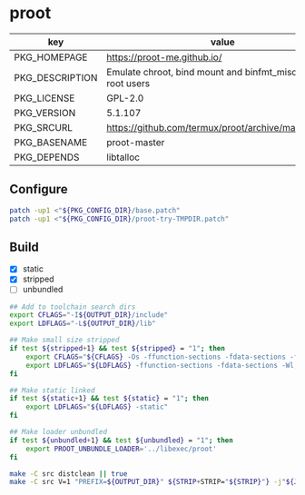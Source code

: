 # proot

<!-- zig objcopy currently is not compatible to strip -->

| key             | value                                                         |
| --------------- | ------------------------------------------------------------- |
| PKG_HOMEPAGE    | <https://proot-me.github.io/>                                 |
| PKG_DESCRIPTION | Emulate chroot, bind mount and binfmt_misc for non-root users |
| PKG_LICENSE     | GPL-2.0                                                       |
| PKG_VERSION     | 5.1.107                                                       |
| PKG_SRCURL      | <https://github.com/termux/proot/archive/master.tar.gz>       |
| PKG_BASENAME    | proot-master                                                  |
| PKG_DEPENDS     | libtalloc                                                     |

<!-- # Just bump commit and version when needed: -->

<!-- # PKG_EXTRA_MAKE_ARGS="-C src" -->

## Configure

```sh
patch -up1 <"${PKG_CONFIG_DIR}/base.patch"
patch -up1 <"${PKG_CONFIG_DIR}/proot-try-TMPDIR.patch"
```

## Build

- [x] static
- [x] stripped
- [ ] unbundled

```sh
## Add to toolchain search dirs
export CFLAGS="-I${OUTPUT_DIR}/include"
export LDFLAGS="-L${OUTPUT_DIR}/lib"

## Make small size stripped
if test ${stripped+1} && test ${stripped} = "1"; then
    export CFLAGS="${CFLAGS} -Os -ffunction-sections -fdata-sections -fno-unwind-tables -fno-asynchronous-unwind-tables"
    export LDFLAGS="${LDFLAGS} -ffunction-sections -fdata-sections -Wl,--gc-sections -s"
fi

## Make static linked
if test ${static+1} && test ${static} = "1"; then
    export LDFLAGS="${LDFLAGS} -static"
fi

## Make loader unbundled
if test ${unbundled+1} && test ${unbundled} = "1"; then
    export PROOT_UNBUNDLE_LOADER='../libexec/proot'
fi

make -C src distclean || true
make -C src V=1 "PREFIX=${OUTPUT_DIR}" ${STRIP+STRIP="${STRIP}"} -j"${JOBS}" install

```
